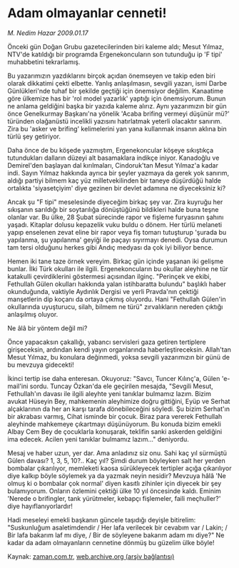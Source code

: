 # Adam olmayanlar cenneti!

*M. Nedim Hazar 2009.01.17*

<tr><td class="metin" colspan="2" style="padding-top: 20px; padding-left: 5px; padding-right: 10px;">Önceki gün Doğan Grubu gazetecilerinden biri kaleme aldı; Mesut Yılmaz, NTV'de katıldığı bir programda Ergenekoncuların son tutunduğu ip 'F tipi' muhabbetini tekrarlamış.</td></tr><tr><td class="metin" colspan="2" style="padding-top: 20px; padding-left: 5px; padding-right: 10px;"><p>Bu yazarımızın yazdıklarını birçok açıdan önemseyen ve takip eden biri olarak dikkatimi çekti elbette. Yanlış anlaşılmasın, sevgili yazarı, ismi Darbe Günlükleri'nde tuhaf bir şekilde geçtiği için önemsiyor değilim. Kanaatime göre ülkemize has bir 'rol model yazarlık' yaptığı için önemsiyorum. Bunun ne anlama geldiğini başka bir yazıda kaleme alırız. Aynı yazarımızın bir gün önce Genelkurmay Başkanı'na yönelik 'Acaba brifing vermeyi düşünür mü?' türünden olağanüstü incelikli yazısını hatırlatmak yeterli olacaktır sanırım. Zira bu 'asker ve brifing' kelimelerini yan yana kullanmak insanın aklına bin türlü şey getiriyor. 
<p>Daha önce de bu köşede yazmıştım, Ergenekoncular köşeye sıkıştıkça tutundukları dalların düzeyi alt basamaklara indikçe iniyor. Kanadoğlu ve Demirel'den başlayan dal kırılmaları, Cindoruk'tan Mesut Yılmaz'a kadar indi. Sayın Yılmaz hakkında ayrıca bir şeyler yazmaya da gerek yok sanırım, aldığı partiyi bilmem kaç yüz milletvekilinden bir taneye düşürdüğü halde ortalıkta 'siyasetçiyim' diye gezinen bir devlet adamına ne diyeceksiniz ki?
<p> Ancak şu "F tipi" meselesinde diyeceğim birkaç şey var. Zira kuyruğu her sıkışanın sarıldığı bir soytarılığa dönüştüğünü bildikleri halde buna teşne olanlar var. Bu ülke, 28 Şubat sürecinde rapor ve fişleme furyasının şahını yaşadı. Kitaplar dolusu kepazelik vuku buldu o dönem. Her türlü melaneti yapıp enselenen zevat eline bir rapor veya fiş tomarı tutuşturup 'şurada bu yapılanma, şu yapılanma' geyiği ile paçayı sıyırmayı denedi. Oysa durumun tam tersi olduğunu herkes gibi Andıç medyası da çok iyi biliyor bence. 
<p>Hemen iki tane taze örnek vereyim. Birkaç gün içinde yaşanan iki gelişme bunlar. İlki Türk okulları ile ilgili. Ergenekoncuların bu okullar aleyhine ne tür katakulli çevirdiklerini göstermesi açısından ilginç. "Perinçek ve ekibi, Fethullah Gülen okulları hakkında yalan istihbaratta bulundu" başlıklı haber okunduğunda, vaktiyle Aydınlık Dergisi ve yerli Pravda'nın çektiği manşetlerin dip koçanı da ortaya çıkmış oluyordu. Hani "Fethullah Gülen'in okullarında uyuşturucu, silah, bilmem ne türü" zırvalıkların nereden çıktığı anlaşılmış oluyor. 
<p>Ne âlâ bir yöntem değil mi?
<p>Önce yapacaksın çakallığı, yabancı servisleri gaza getiren tertiplere girişeceksin, ardından kendi yayın organlarında haberleştireceksin. Allah'tan Mesut Yılmaz, bu konulara değinmedi, yoksa sevgili yazarımızın bir günü de bu mevzuya gidecekti!
<p>İkinci tertip ise daha enteresan. Okuyoruz: "Savcı, Tuncer Kılınç'a, Gülen 'e-mail'ini sordu. Tuncay Özkan'da ele geçirilen mesajda, "Sevgili Mesut, Fethullah'ın davası ile ilgili aleyhte yeni tanıklar bulmamız lazım. Bizim avukat Hüseyin Bey, mahkemenin aleyhimize doğru gittiğini, Eyüp ve Serhat alçaklarının da her an karşı tarafa dönebileceğini söyledi. Şu bizim Serhat'ın bir akrabası varmış, Cihat isminde bir çocuk. Biraz para vererek Fethullah aleyhinde mahkemeye çıkartmayı düşünüyorum. Bu konuda bizim emekli Albay Cem Bey de çocuklarla konuşarak, teklifin sanki askerden geldiğini ima edecek. Acilen yeni tanıklar bulmamız lazım..." deniyordu. 
<p>Mesaj ve haber uzun, yer dar. Ama anladınız siz onu. Sahi kaç yıl sürmüştü Gülen davası? 1, 3, 5, 10?.. Kaç yıl? Şimdi durum böyleyken salt her yerden bombalar çıkarılıyor, memleketi kaosa sürükleyecek tertipler açığa çıkarılıyor diye kalkıp böyle söylemek ya da yazmak neyin nesidir? Mevzuya hâlâ 'Ne olmuş ki o bombalar çok normal' diyen kasıtlı zihinler için diyecek bir şey bulamıyorum. Onların özlemini çektiği ülke 10 yıl öncesinde kaldı. Eminim 'Nerede o brifingler, tank yürütmeler, kebapçı fişlemeler, faili meçhuller?' diye hayıflanıyorlardır! 
<p>Hadi meseleyi emekli başkanın güncele taşıdığı deyişle bitirelim: "Suskunluğum asaletimdendir / Her lafa verilecek bir cevabım var / Lakin; / Bir lafa bakarım laf mı diye, / Bir de söyleyene bakarım adam mı diye?" Ne kadar da adam olmayanların cennetine dönmüş bu güzelim ülke böyle!<br/></p></p></p></p></p></p></p></p></p></td></tr>

Kaynak: [zaman.com.tr](http://zaman.com.tr/yazar.do?yazino=804585), [web.archive.org (arşiv bağlantısı)](http://web.archive.org/web/20090221154128/http://zaman.com.tr:80/yazar.do?yazino=804585)

